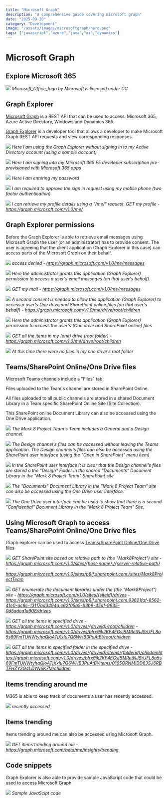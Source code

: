 ```yaml
---
title: "Microsoft Graph"
description: "A comprehensive guide covering microsoft graph"
date: "2025-09-20"
category: "Development"
image: "/assets/images/microsoftgraph/hero.png"
tags: ["javascript","azure","java","ai","dynamics"]
---
```


# Microsoft Graph

## Explore Microsoft 365

![](/assets/images/microsoftgraph/office-365-icon-500x500.png)
*Microsoft_Office_logo by Microsoft is licensed under CC*


## Graph Explorer

[Microsoft Graph](https://docs.microsoft.com/en-us/graph/overview) is a REST API that can be used to access: Microsoft 365, Azure Active Directory, Windows and Dynamics 365.

[Graph Explorer](https://developer.microsoft.com/en-us/graph/graph-explorer) is a developer tool that allows a developer to make Microsoft Graph REST API requests and view corresponding responses.

![](/assets/images/microsoftgraph/screen-shot-2022-05-26-at-9.26.35-am-1235x617.png)
*Here I am using the Graph Explorer without signing in to my Active Directory account (using a sample account)*

![](/assets/images/microsoftgraph/screen-shot-2022-05-26-at-9.29.31-am-485x209.png)
*Here I am signing into my Microsoft 365 E5 developer subscription pre-provisioned with Microsoft 365 apps*

![](/assets/images/microsoftgraph/screen-shot-2022-05-26-at-9.29.46-am-485x189.png)
*Here I am entering my password*

![](/assets/images/microsoftgraph/screen-shot-2022-05-26-at-9.30.14-am-484x195.png)
*I am required to approve the sign in request using my mobile phone (two factor authentication)*

![](/assets/images/microsoftgraph/screen-shot-2022-05-26-at-9.30.49-am-1234x619.png)
*I can retrieve my profile details using a "/me/" request. GET my profile - https://graph.microsoft.com/v1.0/me/*


## Graph Explorer permissions

Before the Graph Explorer is able to retrieve email messages using Microsoft Graph the user (or an administrator) has to provide consent. The user is agreeing that the client application (Graph Explorer in this case) can access parts of the Microsoft Graph on their behalf.

![](/assets/images/microsoftgraph/screen-shot-2022-05-26-at-9.31.38-am-1234x618.png)
*access denied - https://graph.microsoft.com/v1.0/me/messages*

![](/assets/images/microsoftgraph/screen-shot-2022-05-26-at-9.33.13-am-1400x657.png)
*Here the administrator grants this application (Graph Explorer) permission to access a user's email messages (on that user's behalf).*

![](/assets/images/microsoftgraph/screen-shot-2022-05-26-at-9.33.49-am-1400x655.png)
*GET my mail - https://graph.microsoft.com/v1.0/me/messages*

![](/assets/images/microsoftgraph/screen-shot-2022-05-26-at-9.34.16-am-1401x656.png)
*A second consent is needed to allow this application (Graph Explorer) to access a user's One drive and SharePoint online files (on that user's behalf) - https://graph.microsoft.com/v1.0/me/drive/root/children*

![](/assets/images/microsoftgraph/screen-shot-2022-05-26-at-9.36.19-am-1401x657.png)
*Here the administrator grants this application (Graph Explorer) permission to access the user's (One drive and SharePoint online) files*

![](/assets/images/microsoftgraph/screen-shot-2022-05-26-at-6.18.08-pm-1401x792.png)
*GET all the items in my (one) drive (root folder) - https://graph.microsoft.com/v1.0/me/drive/root/children*

![](/assets/images/microsoftgraph/screen-shot-2022-05-26-at-9.40.21-am-1401x656.png)
*At this time there were no files in my one drive's root folder*


## Teams/SharePoint Online/One Drive files

Microsoft Teams channels include a "Files" tab.

Files uploaded to the Team's channel are stored in SharePoint Online.

All files uploaded to all public channels are stored in a shared Document Library in a Team specific SharePoint Online Site (Site Collection).

This SharePoint online Document Library can also be accessed using the One Drive application.

![](/assets/images/microsoftgraph/screen-shot-2022-05-26-at-10.04.41-am-1399x654.png)
*The Mark 8 Project Team's Team includes a General and a Design channel.*

![](/assets/images/microsoftgraph/screen-shot-2022-05-26-at-10.05.14-am-1398x653.png)
*The Design channel's files can be accessed without leaving the Teams application. The Design channel's files can also be accessed using the SharePoint user interface (using the "Open in SharePoint" menu item)*

![](/assets/images/microsoftgraph/screen-shot-2022-05-26-at-10.05.42-am-1400x578.png)
*In the SharePoint user interface it is clear that the Design channel's files are stored a the "Design" Folder in the shared "Documents" Document Library in the "Mark 8 Project Team" SharePoint site*

![](/assets/images/microsoftgraph/screen-shot-2022-05-26-at-10.06.40-am-1400x574.png)
*The "Documents" Document Library in the "Mark 8 Project Team" site can also be accessed using the One Drive user interface.*

![](/assets/images/microsoftgraph/screen-shot-2022-05-26-at-6.52.10-pm-1398x792.png)
*The One Drive user interface can be used to show that there is a second "Confidential" Document Library in the "Mark 8 Project Team" Site.*


## Using Microsoft Graph to access Teams/SharePoint Online/One Drive files

Graph explorer can be used to access [Teams/SharePoint Online/One Drive files](https://docs.microsoft.com/en-us/graph/api/driveitem-list-children?view=graph-rest-1.0&tabs=http)

![](/assets/images/microsoftgraph/screen-shot-2022-05-26-at-10.20.13-am-1399x618.png)
*GET SharePoint site based on relative path to (the "Mark8Project") site - https://graph.microsoft.com/v1.0/sites/{host-name}:/{server-relative-path} - https://graph.microsoft.com/v1.0/sites/p8lf.sharepoint.com:/sites/Mark8ProjectTeam*

![](/assets/images/microsoftgraph/screen-shot-2022-05-26-at-10.22.54-am-1397x617.png)
*GET enumerate the document libraries under the (the "Mark8Project") site - https://graph.microsoft.com/v1.0/sites/{siteid}/drives - https://graph.microsoft.com/v1.0/sites/p8lf.sharepoint.com,93621faf-8562-41e0-ac8c-13117ad3494a,c62f05b5-b3b9-45af-9935-0d5adca1a908/drives*

![](/assets/images/microsoftgraph/screen-shot-2022-05-26-at-10.31.55-am-1401x618.png)
*GET all the items in specified drive - https://graph.microsoft.com/v1.0/drives/{driveid}/root/children -https://graph.microsoft.com/v1.0/drives/b!rx9ik2KF4EGsjBMRetNJSrUFL8a5s69FmTUNWtyhqQioATjXxIu7Q6WHB3PuAtBi/root/children*

![](/assets/images/microsoftgraph/screen-shot-2022-05-26-at-7.47.54-pm-1397x793.png)
*GET all the items in specified folder in the specified drive - https://graph.microsoft.com/v1.0/drives/{driveid}/items/{folderid}/childrenhttps://graph.microsoft.com/v1.0/drives/b!rx9ik2KF4EGsjBMRetNJSrUFL8a5s69FmTUNWtyhqQioATjXxIu7Q6WHB3PuAtBi/items/0165QRNMIDD63SJ6RBTFHZY2G4LDYN6K7M/children*


## Items trending around me

M365 is able to keep track of documents a user has recently accessed.

![](/assets/images/microsoftgraph/screen-shot-2022-05-26-at-10.14.25-am-1396x576.png)
*recently accessed*


## Items trending

Items trending around me can also be accessed using Microsoft Graph.

![](/assets/images/microsoftgraph/screen-shot-2022-05-26-at-10.15.34-am-1398x618.png)
*GET items trending around me - https://graph.microsoft.com/beta/me/insights/trending*


## Code snippets

Graph Explorer is also able to provide sample JavaScript code that could be used to access Microsoft Graph

![](/assets/images/microsoftgraph/screen-shot-2022-05-26-at-10.39.30-am-1399x733.png)
*Sample JavaScipt code*
